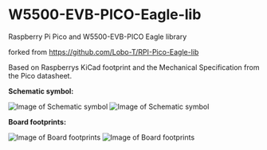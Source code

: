 # W5500-EVB-PICO-Eagle-lib
Raspberry Pi Pico and W5500-EVB-PICO Eagle library

forked from
https://github.com/Lobo-T/RPI-Pico-Eagle-lib

Based on Raspberrys KiCad footprint and the Mechanical Specification from the Pico datasheet.


**Schematic symbol:**

![Image of Schematic symbol](https://github.com/Lobo-T/RPI-Pico-Eagle-lib/blob/main/rpi_sch.png)
![Image of Schematic symbol](https://github.com/Lobo-T/RPI-Pico-Eagle-lib/blob/main/RP2040_SCH.png)

**Board footprints:**

![Image of Board footprints](https://github.com/Lobo-T/RPI-Pico-Eagle-lib/blob/main/rpi_brd.png)
![Image of Board footprints](https://github.com/Lobo-T/RPI-Pico-Eagle-lib/blob/main/RP2040_BRD.png)
